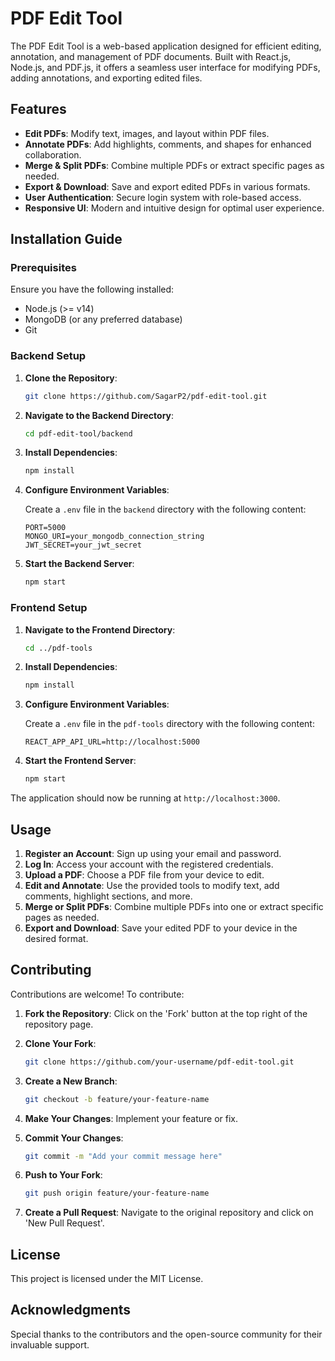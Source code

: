 # PDF Edit Tool

The PDF Edit Tool is a web-based application designed for efficient editing, annotation, and management of PDF documents. Built with React.js, Node.js, and PDF.js, it offers a seamless user interface for modifying PDFs, adding annotations, and exporting edited files.

## Features

- **Edit PDFs**: Modify text, images, and layout within PDF files.
- **Annotate PDFs**: Add highlights, comments, and shapes for enhanced collaboration.
- **Merge & Split PDFs**: Combine multiple PDFs or extract specific pages as needed.
- **Export & Download**: Save and export edited PDFs in various formats.
- **User Authentication**: Secure login system with role-based access.
- **Responsive UI**: Modern and intuitive design for optimal user experience.

## Installation Guide

### Prerequisites

Ensure you have the following installed:

- Node.js (>= v14)
- MongoDB (or any preferred database)
- Git

### Backend Setup

1. **Clone the Repository**:

   ```bash
   git clone https://github.com/SagarP2/pdf-edit-tool.git
   ```

2. **Navigate to the Backend Directory**:

   ```bash
   cd pdf-edit-tool/backend
   ```

3. **Install Dependencies**:

   ```bash
   npm install
   ```

4. **Configure Environment Variables**:

   Create a `.env` file in the `backend` directory with the following content:

   ```env
   PORT=5000
   MONGO_URI=your_mongodb_connection_string
   JWT_SECRET=your_jwt_secret
   ```

5. **Start the Backend Server**:

   ```bash
   npm start
   ```

### Frontend Setup

1. **Navigate to the Frontend Directory**:

   ```bash
   cd ../pdf-tools
   ```

2. **Install Dependencies**:

   ```bash
   npm install
   ```

3. **Configure Environment Variables**:

   Create a `.env` file in the `pdf-tools` directory with the following content:

   ```env
   REACT_APP_API_URL=http://localhost:5000
   ```

4. **Start the Frontend Server**:

   ```bash
   npm start
   ```

The application should now be running at `http://localhost:3000`.

## Usage

1. **Register an Account**: Sign up using your email and password.
2. **Log In**: Access your account with the registered credentials.
3. **Upload a PDF**: Choose a PDF file from your device to edit.
4. **Edit and Annotate**: Use the provided tools to modify text, add comments, highlight sections, and more.
5. **Merge or Split PDFs**: Combine multiple PDFs into one or extract specific pages as needed.
6. **Export and Download**: Save your edited PDF to your device in the desired format.

## Contributing

Contributions are welcome! To contribute:

1. **Fork the Repository**: Click on the 'Fork' button at the top right of the repository page.
2. **Clone Your Fork**:

   ```bash
   git clone https://github.com/your-username/pdf-edit-tool.git
   ```

3. **Create a New Branch**:

   ```bash
   git checkout -b feature/your-feature-name
   ```

4. **Make Your Changes**: Implement your feature or fix.
5. **Commit Your Changes**:

   ```bash
   git commit -m "Add your commit message here"
   ```

6. **Push to Your Fork**:

   ```bash
   git push origin feature/your-feature-name
   ```

7. **Create a Pull Request**: Navigate to the original repository and click on 'New Pull Request'.

## License

This project is licensed under the MIT License.

## Acknowledgments

Special thanks to the contributors and the open-source community for their invaluable support.
